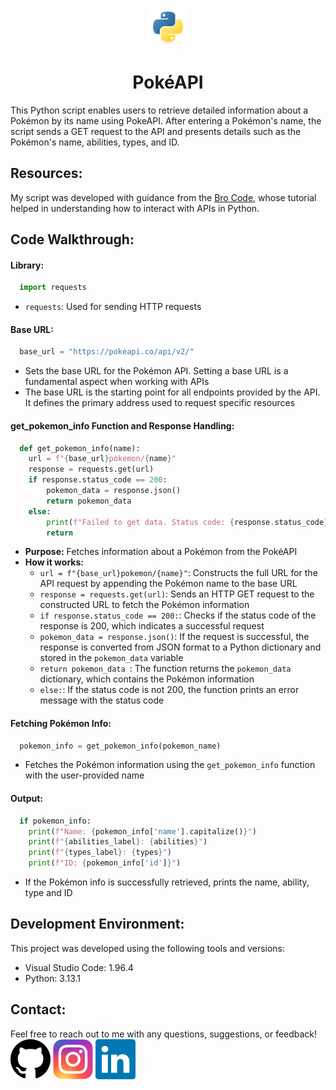<p align="center">
  <img src="https://github.com/devicons/devicon/blob/master/icons/python/python-original.svg" height="60" width="60">
</p>

<div align="center">
  <h1>PokéAPI</h1>
</div>

This Python script enables users to retrieve detailed information about a Pokémon by its name using PokeAPI. After entering a Pokémon's name, the script sends a GET request to the API and presents details such as the Pokémon's name, abilities, types, and ID.

## Resources:
My script was developed with guidance from the [Bro Code](https://www.youtube.com/watch?v=JVQNywo4AbU), whose tutorial helped in understanding how to interact with APIs in Python.

## Code Walkthrough:
#### Library:
```python
  import requests
```

  - ` requests `: Used for sending HTTP requests

#### Base URL:
```python
  base_url = "https://pokeapi.co/api/v2/"
```

  - Sets the base URL for the Pokémon API. Setting a base URL is a fundamental aspect when working with APIs
  - The base URL is the starting point for all endpoints provided by the API. It defines the primary address used to request specific resources

#### get_pokemon_info Function and Response Handling:
```python
  def get_pokemon_info(name):
    url = f"{base_url}pokemon/{name}"
    response = requests.get(url)
    if response.status_code == 200:
        pokemon_data = response.json()
        return pokemon_data
    else:
        print(f"Failed to get data. Status code: {response.status_code}")
        return
```

  - **Purpose:** Fetches information about a Pokémon from the PokéAPI
  - **How it works:**
    - ` url = f"{base_url}pokemon/{name}" `: Constructs the full URL for the API request by appending the Pokémon name to the base URL
    - ` response = requests.get(url) `: Sends an HTTP GET request to the constructed URL to fetch the Pokémon information
    - ` if response.status_code == 200: `: Checks if the status code of the response is 200, which indicates a successful request
    - ` pokemon_data = response.json() `: If the request is successful, the response is converted from JSON format to a Python dictionary and stored in the ` pokemon_data ` variable
    - `return pokemon_data `: The function returns the ` pokemon_data ` dictionary, which contains the Pokémon information
    - ` else: `: If the status code is not 200, the function prints an error message with the status code

#### Fetching Pokémon Info:
```python
  pokemon_info = get_pokemon_info(pokemon_name)
```

  - Fetches the Pokémon information using the ` get_pokemon_info ` function with the user-provided name

#### Output:
```python
  if pokemon_info:
    print(f"Name: {pokemon_info['name'].capitalize()}")
    print(f"{abilities_label}: {abilities}")
    print(f"{types_label}: {types}")
    print(f"ID: {pokemon_info['id']}")
```

  - If the Pokémon info is successfully retrieved, prints the name, ability, type and ID

## Development Environment:
This project was developed using the following tools and versions:
  - Visual Studio Code: 1.96.4
  - Python: 3.13.1

## Contact:
Feel free to reach out to me with any questions, suggestions, or feedback!<br/>
[![GitHub](https://github.com/CLorant/readme-social-icons/blob/main/large/filled/github.svg)](https://github.com/mateuszcalderon)
[![Instagram](https://github.com/CLorant/readme-social-icons/blob/main/large/filled/instagram.svg)](https://www.instagram.com/mateuszcalderon/)
[![LinkedIn](https://github.com/CLorant/readme-social-icons/blob/main/large/filled/linkedin.svg)](https://www.linkedin.com/in/mateuszcalderonreis/)
